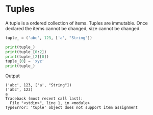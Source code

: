 # Tuples

A tuple is a ordered collection of items.
Tuples are immutable. Once declared the items cannot be changed, size cannot be changed.

```python
tuple_ = ('abc', 123, ['a', "String"])

print(tuple_)
print(tuple_[0:2])
print(tuple_[2][0])
tuple_[0] = 'xyz'
print(tuple_)
```

Output
```
('abc', 123, ['a', "String"])
('abc', 123)
a
Traceback (most recent call last):
  File "<stdin>", line 1, in <module>
TypeError: 'tuple' object does not support item assignment
```
